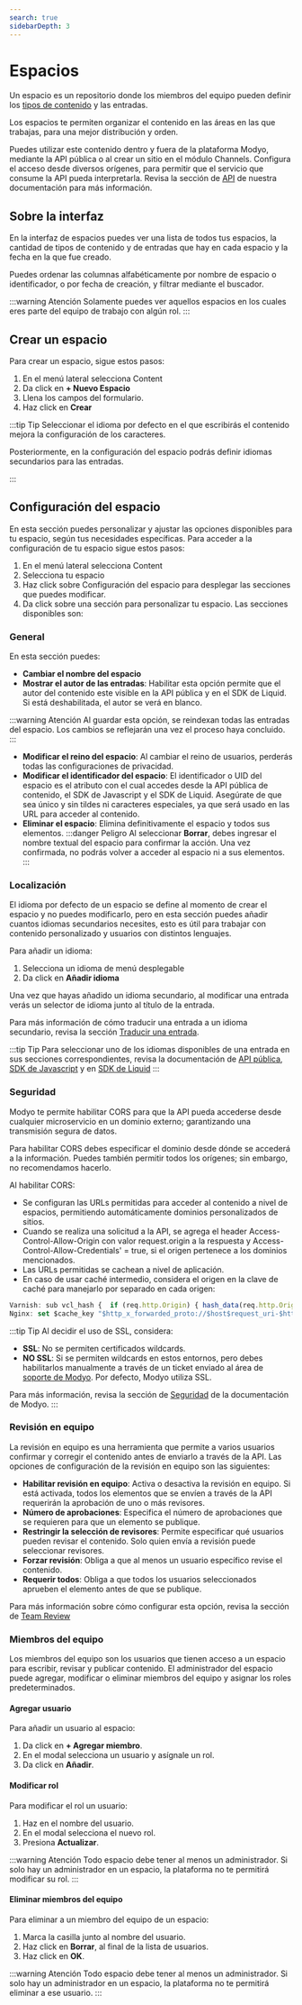 ```yaml
---
search: true
sidebarDepth: 3
---
```


# Espacios

Un espacio es un repositorio donde los miembros del equipo pueden definir los [tipos de contenido](https://docs.modyo.com/es/platform/content/types.html) y las entradas.

Los espacios te permiten organizar el contenido en las áreas en las que trabajas, para una mejor distribución y orden.

Puedes utilizar este contenido dentro y fuera de la plataforma Modyo, mediante la API pública o al crear un sitio en el módulo Channels. Configura el acceso desde diversos orígenes, para permitir que el servicio que consume la API pueda interpretarla. Revisa la sección de [API](https://docs.modyo.com/es/platform/content/public-api-reference.html#api) de nuestra documentación para más información.

## Sobre la interfaz

En la interfaz de espacios puedes ver una lista de todos tus espacios, la cantidad de tipos de contenido y de entradas que hay en cada espacio y la fecha en la que fue creado.

Puedes ordenar las columnas alfabéticamente por nombre de espacio o identificador, o por fecha de creación, y filtrar mediante el buscador.

:::warning Atención
Solamente puedes ver aquellos espacios en los cuales eres parte del equipo de trabajo con algún rol.
:::

## Crear un espacio

Para crear un espacio, sigue estos pasos:

1. En el menú lateral selecciona Content
1. Da click en **+ Nuevo Espacio**
1. Llena los campos del formulario.
1. Haz click en **Crear**


:::tip Tip
Seleccionar el idioma por defecto en el que escribirás el contenido mejora la configuración de los caracteres.

Posteriormente, en la configuración del espacio podrás definir idiomas secundarios para las entradas.

:::

## Configuración del espacio

En esta sección puedes personalizar y ajustar las opciones disponibles para tu espacio, según tus necesidades específicas. Para acceder a la configuración de tu espacio sigue estos pasos:
1. En el menú lateral selecciona Content
1. Selecciona tu espacio
1. Haz click sobre Configuración del espacio para desplegar las secciones que puedes modificar.
1. Da click sobre una sección para personalizar tu espacio. Las secciones disponibles son:


### General

En esta sección puedes:
- **Cambiar el nombre del espacio**
- **Mostrar el autor de las entradas**: Habilitar esta opción permite que el autor del contenido este visible en la API pública y en el SDK de Liquid. Si está deshabilitada, el autor se verá en blanco.

:::warning Atención
Al guardar esta opción, se reindexan todas las entradas del espacio. Los cambios se reflejarán una vez el proceso haya concluido.
:::

- **Modificar el reino del espacio**: Al cambiar el reino de usuarios, perderás todas las configuraciones de privacidad.
- **Modificar el identificador del espacio**: El identificador o UID del espacio es el atributo con el cual accedes desde la API pública de contenido, el SDK de Javascript y el SDK de Liquid. Asegúrate de que sea único y sin tildes ni caracteres especiales, ya que será usado en las URL para acceder al contenido.
- **Eliminar el espacio**: Elimina definitivamente el espacio y todos sus elementos.
:::danger Peligro
Al seleccionar **Borrar**, debes ingresar el nombre textual del espacio para confirmar la acción. Una vez confirmada, no podrás volver a acceder al espacio ni a sus elementos.
:::


### Localización

El idioma por defecto de un espacio se define al momento de crear el espacio y no puedes modificarlo, pero en esta sección puedes añadir cuantos idiomas secundarios necesites, esto es útil para trabajar con contenido personalizado y usuarios con distintos lenguajes.

Para añadir un idioma:
1. Selecciona un idioma de menú desplegable
1. Da click en **Añadir idioma**

Una vez que hayas añadido un idioma secundario, al modificar una entrada verás un selector de idioma junto al título de la entrada.

Para más información de cómo traducir una entrada a un idioma secundario, revisa la sección [Traducir una entrada](https://docs.modyo.com/es/platform/content/entries.html#traducir-una-entrada).

:::tip Tip
Para seleccionar uno de los idiomas disponibles de una entrada en sus secciones correspondientes, revisa la documentación de [API pública](/es/platform/content/public-api-reference.html#filtros), [SDK de Javascript](/es/platform/content/public-api-reference.html#sdk-de-javascript) y  en [SDK de Liquid](/es/platform/content/public-api-reference.html#filtrar-entradas)
:::


### Seguridad

Modyo te permite habilitar CORS para que la API pueda accederse desde cualquier microservicio en un dominio externo; garantizando una transmisión segura de datos.

Para habilitar CORS debes especificar el dominio desde dónde se accederá a la información. Puedes también permitir todos los orígenes; sin embargo, no recomendamos hacerlo.

Al habilitar CORS:
- Se configuran las URLs permitidas para acceder al contenido a nivel de espacios, permitiendo automáticamente dominios personalizados de sitios.
- Cuando se realiza una solicitud a la API, se agrega el header Access-Control-Allow-Origin con valor request.origin a la respuesta y Access-Control-Allow-Credentials' = true, si el origen pertenece a los dominios mencionados.
- Las URLs permitidas se cachean a nivel de aplicación.
- En caso de usar caché intermedio, considera el origen en la clave de caché para manejarlo por separado en cada origen:

```javascript
Varnish: sub vcl_hash {  if (req.http.Origin) { hash_data(req.http.Origin);  } }
Nginx: set $cache_key "$http_x_forwarded_proto://$host$request_uri-$http_accept-$http_x_requested_with";
```
:::tip Tip
Al decidir el uso de SSL, considera:
-  **SSL**: No se permiten certificados wildcards.
- **NO SSL**: Si se permiten wildcards en estos entornos, pero debes habilitarlos manualmente a través de un ticket enviado al área de [soporte de Modyo](https://support.modyo.com/hc/en-us). Por defecto, Modyo utiliza SSL.

Para más información, revisa la sección de [Seguridad](https://docs.modyo.com/es/platform/channels/sites.html#security-headers)  de la documentación de Modyo.
:::


### Revisión en equipo

La revisión en equipo es una herramienta que permite a varios usuarios confirmar y corregir el contenido antes de enviarlo a través de la API.
Las opciones de configuración de la revisión en equipo son las siguientes:
- **Habilitar revisión en equipo**: Activa o desactiva la revisión en equipo. Si está activada, todos los elementos que se envíen a través de la API requerirán la aprobación de uno o más revisores.
- **Número de aprobaciones**: Especifica el número de aprobaciones que se requieren para que un elemento se publique.
- **Restringir la selección de revisores**: Permite especificar qué usuarios pueden revisar el contenido. Solo quien envía a revisión puede seleccionar revisores.
- **Forzar revisión**: Obliga a que al menos un usuario específico revise el contenido.
- **Requerir todos**: Obliga a que todos los usuarios seleccionados aprueben el elemento antes de que se publique.

Para más información sobre cómo configurar esta opción, revisa la sección de
 [Team Review](/es/platform/core/key-concepts.html)

### Miembros del equipo

Los miembros del equipo son los usuarios que tienen acceso a un espacio para escribir, revisar y publicar contenido. El administrador del espacio puede agregar, modificar o eliminar miembros del equipo y asignar los roles predeterminados.

#### Agregar usuario ####
Para añadir un usuario al espacio:
1. Da click en **+ Agregar miembro**.
1. En el modal selecciona un usuario y asígnale un rol.
1. Da click en **Añadir**.


#### Modificar rol ####
Para modificar el rol un usuario:
1. Haz en el nombre del usuario.
1. En el modal selecciona el nuevo rol.
1. Presiona **Actualizar**.


:::warning Atención
Todo espacio debe tener al menos un administrador. Si solo hay un administrador en un espacio, la plataforma no te permitirá modificar su rol.
:::

#### Eliminar miembros del equipo ####
Para eliminar a un miembro del equipo de un espacio:
1. Marca la casilla junto al nombre del usuario.
1. Haz click en **Borrar**, al final de la lista de usuarios.
1. Haz click en **OK**.


:::warning Atención
Todo espacio debe tener al menos un administrador. Si solo hay un administrador en un espacio, la plataforma no te permitirá eliminar a ese usuario.
:::